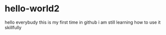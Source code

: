 # hello-world2
hello everybudy
this is my first time in github 
i am still learning how to use it skillfully

